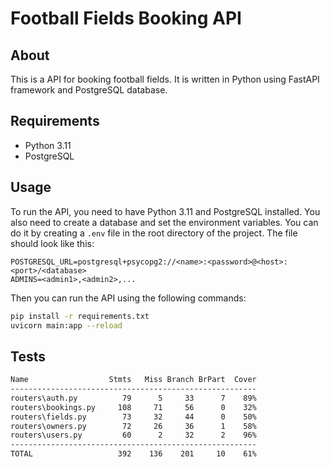 # Football Fields Booking API

## About

This is a API for booking football fields. It is written in Python using FastAPI framework and PostgreSQL database.

## Requirements

-   Python 3.11
-   PostgreSQL

## Usage

To run the API, you need to have Python 3.11 and PostgreSQL installed. You also need to create a database and set the environment variables. You can do it by creating a `.env` file in the root directory of the project. The file should look like this:

```
POSTGRESQL_URL=postgresql+psycopg2://<name>:<password>@<host>:<port>/<database>
ADMINS=<admin1>,<admin2>,...
```

Then you can run the API using the following commands:

```sh
pip install -r requirements.txt
uvicorn main:app --reload
```

## Tests

```sh
Name                  Stmts   Miss Branch BrPart  Cover
-------------------------------------------------------
routers\auth.py          79      5     33      7    89%
routers\bookings.py     108     71     56      0    32%
routers\fields.py        73     32     44      0    50%
routers\owners.py        72     26     36      1    58%
routers\users.py         60      2     32      2    96%
-------------------------------------------------------
TOTAL                   392    136    201     10    61%
```
